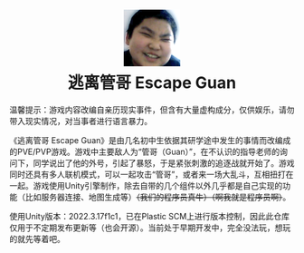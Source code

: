 # <center> ![图标](/Github/Icon.png)<br>逃离管哥 Escape Guan </center>
温馨提示：游戏内容改编自亲历现实事件，但含有大量虚构成分，仅供娱乐，请勿带入现实情况，对当事者进行语言暴力。

《逃离管哥 Escape Guan》是由几名初中生依据其研学途中发生的事情而改编成的PVE/PVP游戏。游戏中主要敌人为“管哥（Guan）”，在不认识的指导老师的询问下，同学说出了他的外号，引起了暴怒，于是紧张刺激的追逐战就开始了。游戏同时还具有多人联机模式，可以一起攻击“管哥”，或者来一场大乱斗，互相扭打在一起。游戏使用Unity引擎制作，除去自带的几个组件以外几乎都是自己实现的功能（比如服务器连接、地图生成等）<s>（我们的程序员真牛）（啊我就是程序员啊）</s>。

使用Unity版本：2022.3.17f1c1，已在Plastic SCM上进行版本控制，因此此仓库仅用于不定期发布更新等（也会开源）。当前处于早期开发中，完全没法玩，想玩的就先等着吧。
